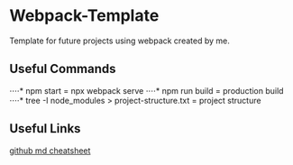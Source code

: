 # Webpack-Template

Template for future projects using webpack created by me.

## Useful Commands

⋅⋅⋅⋅* npm start = npx webpack serve
⋅⋅⋅⋅* npm run build = production build
⋅⋅⋅⋅\* tree -I node_modules > project-structure.txt = project structure

## Useful Links

[github md cheatsheet](https://github.com/adam-p/markdown-here/wiki/markdown-cheatsheet)
